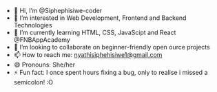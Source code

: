 - 👋 Hi, I’m @Siphephisiwe-coder
- 👀 I’m interested in Web Development, Frontend and Backend Technologies
- 🌱 I’m currently learning HTML, CSS, JavaScipt and React @FNBAppAcademy
- 💞️ I’m looking to collaborate on beginner-friendly open ource projects
- 📫 How to reach me: nyathisiphehisiwe1@gmail.com
- 😄 Pronouns: She/her
- ⚡ Fun fact: I once spent hours fixing a bug, only to realise i missed a semicolon! :O

<!---
Siphephisiwe-coder/Siphephisiwe-coder is a ✨ special ✨ repository because its `README.md` (this file) appears on your GitHub profile.
You can click the Preview link to take a look at your changes.
--->
